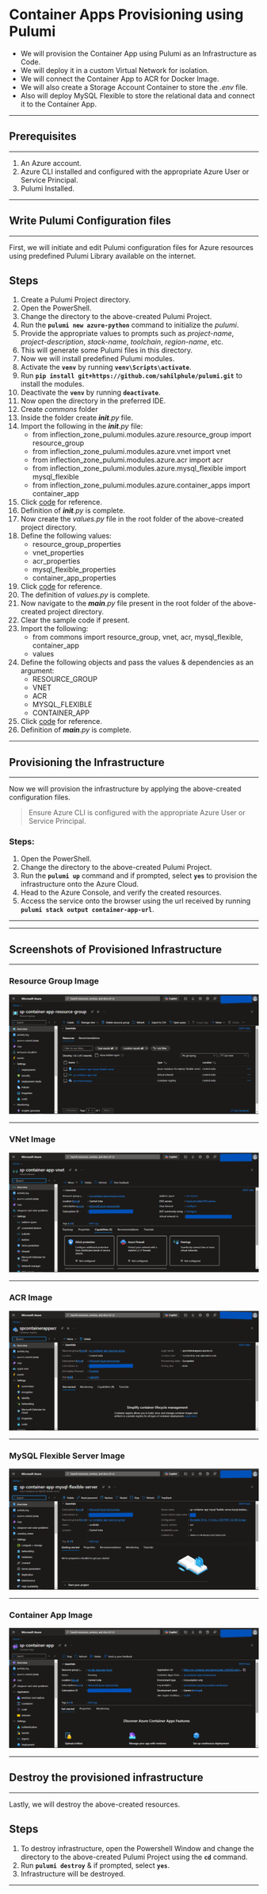 # Container Apps Provisioning using Pulumi
- We will provision the Container App using Pulumi as an Infrastructure as Code.
- We will deploy it in a custom Virtual Network for isolation.
- We will connect the Container App to ACR for Docker Image.
- We will also create a Storage Account Container to store the *.env* file.
- Also will deploy MySQL Flexible to store the relational data and connect it to the Container App.

---
## Prerequisites
---

1. An Azure account.
2. Azure CLI installed and configured with the appropriate Azure User or Service Principal.
3. Pulumi Installed.

---
## Write Pulumi Configuration files
---

First, we will initiate and edit Pulumi configuration files for Azure resources using predefined Pulumi Library available on the internet.

## Steps
1. Create a Pulumi Project directory.
2. Open the PowerShell.
3. Change the directory to the above-created Pulumi Project.
4. Run the **`pulumi new azure-python`** command to initialize the *pulumi*.
5. Provide the appropriate values to prompts such as *project-name*, *project-description*, *stack-name*, *toolchain*, *region-name*, etc.
6. This will generate some Pulumi files in this directory.
7. Now we will install predefined Pulumi modules.
8. Activate the **`venv`** by running **`venv\Scripts\activate`**.
9. Run **`pip install git+https://github.com/sahilphule/pulumi.git`** to install the modules.
10. Deactivate the **`venv`** by running **`deactivate`**.
11. Now open the directory in the preferred IDE.
12. Create *commons* folder
13. Inside the folder create *__init__.py* file.
14. Import the following in the *__init__.py* file:
    - from inflection_zone_pulumi.modules.azure.resource_group import resource_group
    - from inflection_zone_pulumi.modules.azure.vnet import vnet
    - from inflection_zone_pulumi.modules.azure.acr import acr
    - from inflection_zone_pulumi.modules.azure.mysql_flexible import mysql_flexible
    - from inflection_zone_pulumi.modules.azure.container_apps import container_app
15. Click [code](https://github.com/inflection-zone/iac-recipes/blob/inflection-sahil/pulumi/azure/container-apps/commons/__init__.py) for reference.
16. Definition of *__init__.py* is complete.
17. Now create the *values.py* file in the root folder of the above-created project directory.
18. Define the following values:
    - resource_group_properties
    - vnet_properties
    - acr_properties
    - mysql_flexible_properties
    - container_app_properties
19. Click [code](https://github.com/inflection-zone/iac-recipes/blob/inflection-sahil/pulumi/azure/container-apps/sample.values.py) for reference.
20. The definition of *values.py* is complete.
21. Now navigate to the *__main__.py* file present in the root folder of the above-created project directory.
22. Clear the sample code if present.
23. Import the following:
    - from commons import resource_group, vnet, acr, mysql_flexible, container_app
    - values
24. Define the following objects and pass the values & dependencies as an argument:
    - RESOURCE_GROUP
    - VNET
    - ACR
    - MYSQL_FLEXIBLE
    - CONTAINER_APP
25. Click [code](https://github.com/inflection-zone/iac-recipes/blob/inflection-sahil/pulumi/azure/container-apps/__main__.py) for reference.
26. Definition of *__main__.py* is complete.

---
## Provisioning the Infrastructure
---

Now we will provision the infrastructure by applying the above-created configuration files.
> Ensure Azure CLI is configured with the appropriate Azure User or Service Principal.

### Steps:
1. Open the PowerShell.
2. Change the directory to the above-created Pulumi Project.
3. Run the **`pulumi up`** command and if prompted, select **`yes`** to provision the infrastructure onto the Azure Cloud.
4. Head to the Azure Console, and verify the created resources.
5. Access the service onto the browser using the url received by running **`pulumi stack output container-app-url`**.

---
<div style="page-break-after: always;"></div>

---
## Screenshots of Provisioned Infrastructure
---

### Resource Group Image
![resource group image](./images/resource-group.png)

---

### VNet Image
![vnet image](./images/vnet.png)

---
<div style="page-break-after: always;"></div>

### ACR Image
![acr image](./images/acr.png)

---

### MySQL Flexible Server Image
![mysql flexible server image](./images/mysql-flexible-server.png)

---
<div style="page-break-after: always;"></div>

### Container App Image
![container app image](./images/container-app.png)

---
## Destroy the provisioned infrastructure
---

Lastly, we will destroy the above-created resources.

## Steps
1. To destroy infrastructure, open the Powershell Window and change the directory to the above-created Pulumi Project using the **`cd`** command.
2. Run **`pulumi destroy`** & if prompted, select **`yes`**.
3. Infrastructure will be destroyed.

---